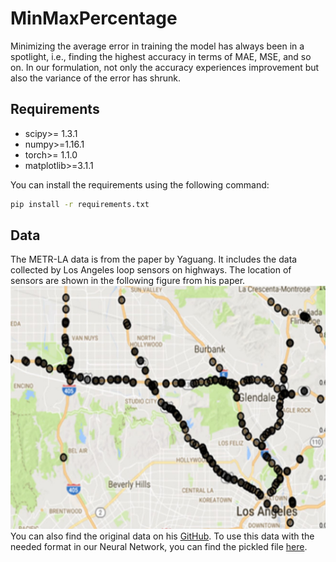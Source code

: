 # MinMaxPercentage

Minimizing the average error in training the model has always been in a spotlight, i.e., finding the highest accuracy in terms of MAE, MSE, and so on. In our formulation, not only the accuracy experiences improvement but also the variance of the error has shrunk.


## Requirements
- scipy>= 1.3.1
- numpy>=1.16.1
- torch>= 1.1.0
- matplotlib>=3.1.1

You can install the requirements using the following command:
```bash
pip install -r requirements.txt
```

## Data
The METR-LA data is from the paper by Yaguang. It includes the data collected by Los Angeles loop sensors on highways. The location of sensors are shown in the following figure from his paper. 
![METR-LA](figures/METR-LA.JPG "METR-LA")
You can also find the original data on his [GitHub](https://github.com/liyaguang/DCRNN). To use this data with the needed format in our Neural Network, you can find the pickled file [here](https://drive.google.com/drive/folders/18edZ3gsBkukyir8r0t8cCGBwWHQZs-k9?usp=sharing).
